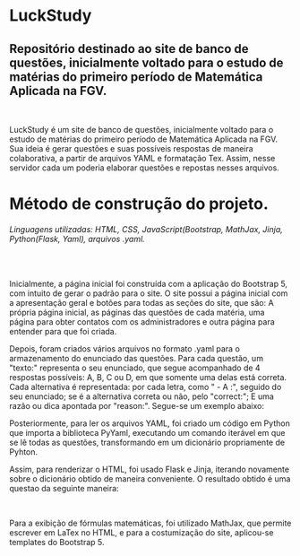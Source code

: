<h1>LuckStudy</h1>

## Repositório destinado ao site de banco de questões, inicialmente voltado para o estudo de matérias do primeiro período de Matemática Aplicada na FGV.
<br>

<p> LuckStudy é um site de banco de questões, inicialmente voltado para o estudo de matérias do primeiro período de Matemática Aplicada na FGV.
Sua ideia é gerar questões e suas possíveis respostas de maneira colaborativa, a partir de arquivos YAML e formatação Tex. Assim, nesse servidor cada um poderia elaborar questões e repostas nesses arquivos.</p>

# Método de construção do projeto.
<h6> Linguagens utilizadas: HTML, CSS, JavaScript(Bootstrap, MathJax, Jinja, Python(Flask, Yaml), arquivos .yaml. </h6>
<br>
<p> Inicialmente, a página inicial foi construída com a aplicação do Bootstrap 5, com intuito de gerar o padrão para o site. O site possui a página inicial com a apresentação geral e botões para todas as seções do site, que são: A própria página inicial, as páginas das questões de cada matéria, uma página para obter contatos com os administradores e outra página para entender para que foi criada.</p>
 
<p> Depois, foram criados vários arquivos no formato .yaml para o armazenamento do enunciado das questões. Para cada questão, um "texto:" representa o seu enunciado, que segue acompanhado de 4 respostas possíveis: A, B, C ou D, em que somente uma delas está correta. Cada alternativa é representada: por cada letra, como " - A :", seguido do seu enunciado; se é a alternativa correta ou não, pelo "correct:"; E uma razão ou dica apontada por "reason:". Segue-se um exemplo abaixo:</p>
 
<p> Posteriormente, para ler os arquivos YAML, foi criado um código em Python que importa a biblioteca PyYaml, executando um comando iterável em que se lê todas as questões, transformando em um dicionário propriamente de Pyhton.</p>
<p> Assim, para renderizar o HTML, foi usado Flask e Jinja, iterando novamente sobre o dicionário obtido de maneira conveniente. O resultado obtido é uma questao da seguinte maneira:</p>

<br>
<p> Para a exibição de fórmulas matemáticas, foi utilizado MathJax, que permite escrever em LaTex no HTML, e para a costumização do site, aplicou-se templates do Bootstrap 5.</p>
